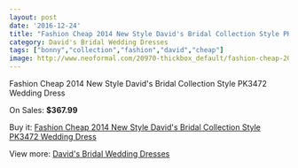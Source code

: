 ```yaml
---
layout: post
date: '2016-12-24'
title: "Fashion Cheap 2014 New Style David's Bridal Collection Style PK3472 Wedding Dress"
category: David's Bridal Wedding Dresses
tags: ["bonny","collection","fashion","david","cheap"]
image: http://www.neoformal.com/20970-thickbox_default/fashion-cheap-2014-new-style-david-s-bridal-collection-style-pk3472-wedding-dress.jpg
---
```

Fashion Cheap 2014 New Style David's Bridal Collection Style PK3472 Wedding Dress

On Sales: **$367.99**
<a href="https://www.neoformal.com/en/davids-bridal-wedding-dresses-2014/6750-fashion-cheap-2014-new-style-david-s-bridal-collection-style-pk3472-wedding-dress.html"><amp-img layout="responsive" width="600" height="600" src="//www.neoformal.com/20970-thickbox_default/fashion-cheap-2014-new-style-david-s-bridal-collection-style-pk3472-wedding-dress.jpg" alt="Fashion Cheap 2014 New Style David's Bridal Collection Style PK3472 Wedding Dress 0" /></a>
<a href="https://www.neoformal.com/en/davids-bridal-wedding-dresses-2014/6750-fashion-cheap-2014-new-style-david-s-bridal-collection-style-pk3472-wedding-dress.html"><amp-img layout="responsive" width="600" height="600" src="//www.neoformal.com/20971-thickbox_default/fashion-cheap-2014-new-style-david-s-bridal-collection-style-pk3472-wedding-dress.jpg" alt="Fashion Cheap 2014 New Style David's Bridal Collection Style PK3472 Wedding Dress 1" /></a>

Buy it: [Fashion Cheap 2014 New Style David's Bridal Collection Style PK3472 Wedding Dress](https://www.neoformal.com/en/davids-bridal-wedding-dresses-2014/6750-fashion-cheap-2014-new-style-david-s-bridal-collection-style-pk3472-wedding-dress.html "Fashion Cheap 2014 New Style David's Bridal Collection Style PK3472 Wedding Dress")

View more: [David's Bridal Wedding Dresses](https://www.neoformal.com/en/98-davids-bridal-wedding-dresses-2014 "David's Bridal Wedding Dresses")